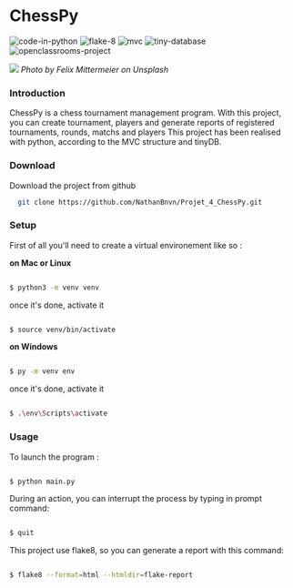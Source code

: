 # ChessPy
![code-in-python](https://img.shields.io/badge/Made%20with-Python-blue?style=for-the-badge&logo=python) ![flake-8](https://img.shields.io/badge/Styled%20with-Flake8-blueviolet?style=for-the-badge) ![mvc](https://img.shields.io/badge/MVC-Conception-black?style=for-the-badge) ![tiny-database](https://img.shields.io/badge/storing%20with-tinyDB-informational?style=for-the-badge)
![openclassrooms-project](https://user-images.githubusercontent.com/45998296/166692502-a22abdc0-e774-4ec6-8d7c-f86cb6e55825.svg)

![](https://images.unsplash.com/photo-1528819622765-d6bcf132f793?ixlib=rb-4.0.3&ixid=MnwxMjA3fDB8MHxwaG90by1wYWdlfHx8fGVufDB8fHx8&auto=format&fit=crop&w=2070&q=80)
_Photo by Felix Mittermeier on Unsplash_

### Introduction
ChessPy is a chess tournament management program. 
With this project, you can create tournament, players and generate reports of registered tournaments, rounds, matchs and players
This project has been realised with python, according to the MVC structure and tinyDB.


### Download

Download the project from github
```bash
  git clone https://github.com/NathanBnvn/Projet_4_ChessPy.git

```

### Setup

First of all you'll need to create a virtual environement like so :

**on Mac or Linux**

```sh

$ python3 -m venv venv

```

once it's done, activate it

```sh

$ source venv/bin/activate

```


**on Windows**

```sh

$ py -m venv env

```

once it's done, activate it

```sh

$ .\env\Scripts\activate

```


### Usage

To launch the program :

```sh

$ python main.py

```

During an action, you can interrupt the process by typing in prompt command: 

```sh

$ quit

```


This project use flake8, so you can generate a report with this command:

```sh

$ flake8 --format=html --htmldir=flake-report

```